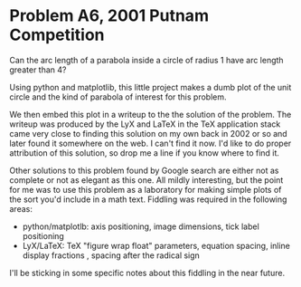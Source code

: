 # Problem A6, 2001 Putnam Competition

Can the arc length of a parabola inside a circle of radius 1 have arc length
greater than 4?

Using python and matplotlib, this little project makes a dumb plot of the unit
circle and the kind of parabola of interest for this problem.

We then embed this plot in a writeup to the the solution of the problem. The
writeup was produced by the LyX and LaTeX in the TeX application stack
came very close to finding this solution on my own back in 2002 or so and
later found it somewhere on the web. I can't find it now. I'd like to do
proper attribution of this solution, so drop me a line if you know where to
find it.

Other solutions to this problem found by Google search are either not as
complete or not as elegant as this one.  All mildly interesting, but the point
for me was to use this problem as a laboratory for making simple plots of
the sort you'd include in a math text. Fiddling was required in the following
areas:

* python/matplotlb: axis positioning, image dimensions, tick label positioning
* LyX/LaTeX: TeX "figure wrap float" parameters, equation spacing, inline display fractions , spacing after the radical sign

I'll be sticking in some specific notes about this fiddling in the near future.
